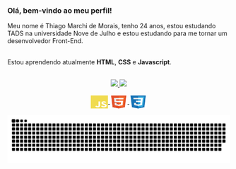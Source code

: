 ### Olá, bem-vindo ao meu perfil!

Meu nome é Thiago Marchi de Morais, tenho 24 anos, estou estudando TADS na universidade Nove de Julho e estou estudando para me tornar um desenvolvedor Front-End.

<br>Estou aprendendo atualmente **HTML**, **CSS** e **Javascript**.

<br>

  <div align="center">
  <a href="https://github.com/ThiagoMarchi">
  <img height="164em" src="https://github-readme-stats.vercel.app/api?username=ThiagoMarchi&show_icons=true&theme=tokyonight&include_all_commits=true&count_private=true"/>
  <img height="164em" src="https://github-readme-stats.vercel.app/api/top-langs/?username=ThiagoMarchi&layout=compact&langs_count=7&theme=tokyonight"/>
</div>
  
 <div align="center"><br>
  <img align="center" alt="Thiago-Js" height="30" width="40" src="https://raw.githubusercontent.com/devicons/devicon/master/icons/javascript/javascript-plain.svg">
  <img align="center" alt="Rafa-HTML" height="30" width="40" src="https://raw.githubusercontent.com/devicons/devicon/master/icons/html5/html5-original.svg">
  <img align="center" alt="Rafa-CSS" height="30" width="40" src="https://raw.githubusercontent.com/devicons/devicon/master/icons/css3/css3-original.svg">
</div>

  
  ![Snake animation](https://github.com/ThiagoMarchi/ThiagoMarchi/blob/output/github-contribution-grid-snake.svg)
